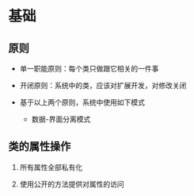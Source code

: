 # 基础

## 原则

+ 单一职能原则：每个类只做跟它相关的一件事

+ 开闭原则：系统中的类，应该对扩展开发，对修改关闭

+ 基于以上两个原则，系统中使用如下模式

  - 数据-界面分离模式

## 类的属性操作

1. 所有属性全部私有化

2. 使用公开的方法提供对属性的访问
